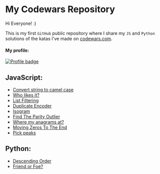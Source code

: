 # My Codewars Repository

Hi Everyone! :)

This is my first `GitHub` public repository where I share my `JS` and `Python` solutions of the katas I've made on [codewars.com](https://www.codewars.com/).


#### My profile:
[![Profile badge](https://www.codewars.com/users/taff1x/badges/large)](https://www.codewars.com/users/taff1x)

## JavaScript:

* [Convert string to camel case](./js/cw_01.js)
* [Who likes it?](./js/cw_02.js)
* [List Filtering](./js/cw_03.js)
* [Duplicate Encoder](./js/cw_04.js)
* [Isogram](./js/cw_05.js)
* [Find The Parity Outlier](./js/cw_06.js)
* [Where my anagrams at?](./js/cw_07.js)
* [Moving Zeros To The End](./js/cw_08.js)
* [Pick peaks](./js/cw_09.js)

## Python:

* [Descending Order](./py/cw_01.py)
* [Friend or Foe?](./py/cw_02.py)
